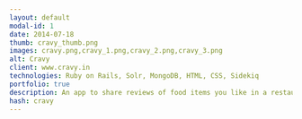 ```yaml
---
layout: default
modal-id: 1
date: 2014-07-18
thumb: cravy_thumb.png
images: cravy.png,cravy_1.png,cravy_2.png,cravy_3.png
alt: Cravy
client: www.cravy.in
technologies: Ruby on Rails, Solr, MongoDB, HTML, CSS, Sidekiq
portfolio: true
description: An app to share reviews of food items you like in a restaurant around your city.
hash: cravy
---
```

